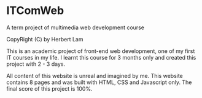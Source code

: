 # ITComWeb
A term project of multimedia web development course

CopyRight (C) by Herbert Lam

This is an academic project of front-end web development, one of my first IT courses in my life.
I learnt this course for 3 months only and created this project with 2 - 3 days.

All content of this website is unreal and imagined by me.
This website contains 8 pages and was built with HTML, CSS and Javascript only.
The final score of this project is 100%.
